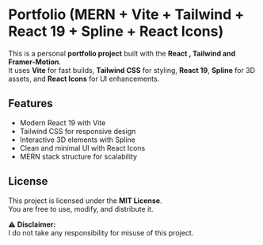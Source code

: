 # Portfolio (MERN + Vite + Tailwind + React 19 + Spline + React Icons)

This is a personal **portfolio project** built with the **React , Tailwind and Framer-Motion**.  
It uses **Vite** for fast builds, **Tailwind CSS** for styling, **React 19**, **Spline** for 3D assets, and **React Icons** for UI enhancements.

## Features
- Modern React 19 with Vite
- Tailwind CSS for responsive design
- Interactive 3D elements with Spline
- Clean and minimal UI with React Icons
- MERN stack structure for scalability

## License
This project is licensed under the **MIT License**.  
You are free to use, modify, and distribute it.  

⚠️ **Disclaimer:**  
I do not take any responsibility for misuse of this project.
